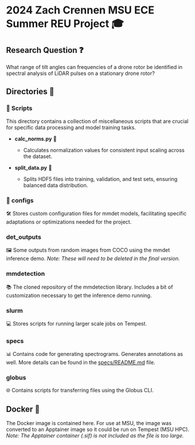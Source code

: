 # 2024 Zach Crennen MSU ECE Summer REU Project 🎓

## Research Question ❓
What range of tilt angles can frequencies of a drone rotor be identified in spectral analysis of LiDAR pulses on a stationary drone rotor?

## Directories 📂

### 📜 Scripts
This directory contains a collection of miscellaneous scripts that are crucial for specific data processing and model training tasks.

- **calc_norms.py** 🧮
    - Calculates normalization values for consistent input scaling across the dataset.
    
- **split_data.py** 🔀
    - Splits HDF5 files into training, validation, and test sets, ensuring balanced data distribution.

### 📁 configs
🛠️ Stores custom configuration files for mmdet models, facilitating specific adaptations or optimizations needed for the project.

### det_outputs
🖼️ Some outputs from random images from COCO using the mmdet inference demo.
*Note: These will need to be deleted in the final version.*

### mmdetection
📚 The cloned repository of the mmdetection library.
Includes a bit of customization necessary to get the inference demo running.

### slurm
💻 Stores scripts for running larger scale jobs on Tempest.

### specs
📊 Contains code for generating spectrograms. Generates annotations as well. More details can be found in the [specs/README.md](specs/README.md) file.

### globus
🌐 Contains scripts for transferring files using the Globus CLI.

## Docker 🐳
The Docker image is contained here. For use at MSU, the image was converted to an Apptainer image so it could be run on Tempest (MSU HPC).   
*Note: The Apptainer container (.sif) is not included as the file is too large.*
